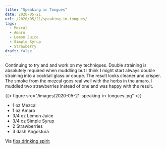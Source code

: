 ```yaml
---
title: "Speaking in Tongues"
date: 2020-05-21
url: /2020/05/21/speaking-in-tongues/
tags:
  - Mezcal
  - Amaro
  - Lemon Juice
  - Simple Syrup
  - Strawberry
draft: false
---
```


Continuing to try and and work on my techniques. Double straining is absolutely required when muddling but I think I might start always double straining into a cocktail glass or coupe. The result looks cleaner and crisper. The smoke from the mezcal goes real well with the herbs in the amaro. I muddled two strawberries instead of one and was happy with the result.


{{< figure src="/images/2020-05-21-speaking-in-tongues.jpg" >}}

* 1 oz Mezcal
* 1 oz Amaro
* 3/4 oz Lemon Juice
* 3/4 oz Simple Syrup
* 2 Strawberries
* 3 dash Angostura

Via [flos.drinking.spirit](https://www.instagram.com/p/B_-EbbkF1EL/)
